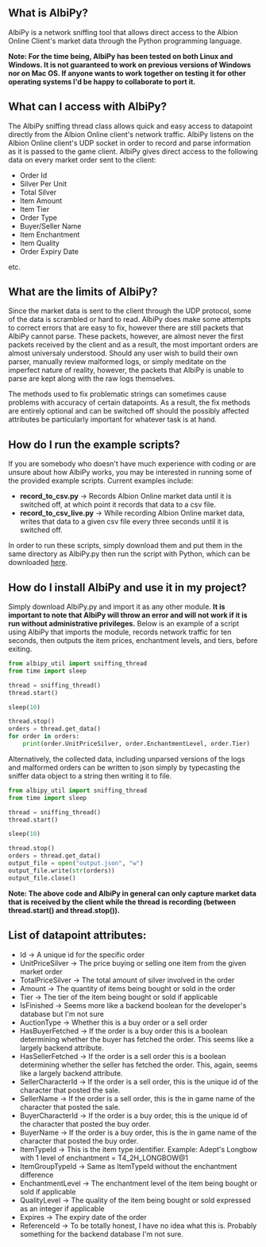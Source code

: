 ## What is AlbiPy?
AlbiPy is a network sniffing tool that allows direct access to the Albion Online Client's market data through the Python programming language.

**Note: For the time being, AlbiPy has been tested on both Linux and Windows. It is not guaranteed to work on previous versions of Windows nor on Mac OS. If anyone wants to work together on testing it for other operating systems I'd be happy to collaborate to port it.**

## What can I access with AlbiPy?
The AlbiPy sniffing thread class allows quick and easy access to datapoint directly from the Albion Online client's network traffic. AlbiPy listens on the Albion Online client's UDP socket in order to record and parse information as it is passed to the game client. AlbiPy gives direct access to the following data on every market order sent to the client:
- Order Id
- Silver Per Unit
- Total Silver
- Item Amount
- Item Tier
- Order Type
- Buyer/Seller Name
- Item Enchantment
- Item Quality
- Order Expiry Date

etc.

## What are the limits of AlbiPy?
Since the market data is sent to the client through the UDP protocol, some of the data is scrambled or hard to read. AlbiPy does make some attempts to correct errors that are easy to fix, however there are still packets that AlbiPy cannot parse. These packets, however, are almost never the first packets received by the client and as a result, the most important orders are almost universaly understood. Should any user wish to build their own parser, manually review malformed logs, or simply meditate on the imperfect nature of reality, however, the packets that AlbiPy is unable to parse are kept along with the raw logs themselves.

The methods used to fix problematic strings can sometimes cause problems with accuracy of certain datapoints. As a result, the fix methods are entirely optional and can be switched off should the possibly affected attributes be particularly important for whatever task is at hand.

## How do I run the example scripts?
If you are somebody who doesn't have much experience with coding or are unsure about how AlbiPy works, you may be interested in running some of the provided example scripts. Current examples include:
- **record_to_csv.py** -> Records Albion Online market data until it is switched off, at which point it records that data to a csv file.
- **record_to_csv_live.py** -> While recording Albion Online market data, writes that data to a given csv file every three seconds until it is switched off.

In order to run these scripts, simply download them and put them in the same directory as AlbiPy.py then run the script with Python, which can be downloaded [here](https://www.python.org/downloads/).

## How do I install AlbiPy and use it in my project?
Simply download AlbiPy.py and import it as any other module. **It is important to note that AlbiPy will throw an error and will not work if it is run without administrative privileges.** Below is an example of a script using AlbiPy that imports the module, records network traffic for ten seconds, then outputs the item prices, enchantment levels, and tiers, before exiting.

```Python
from albipy_util import sniffing_thread
from time import sleep

thread = sniffing_thread()
thread.start()

sleep(10)

thread.stop()
orders = thread.get_data()
for order in orders:
    print(order.UnitPriceSilver, order.EnchantmentLevel, order.Tier)
```
Alternatively, the collected data, including unparsed versions of the logs and malformed orders can be written to json simply by typecasting the sniffer data object to a string then writing it to file.

```Python
from albipy_util import sniffing_thread
from time import sleep

thread = sniffing_thread()
thread.start()

sleep(10)

thread.stop()
orders = thread.get_data()
output_file = open("output.json", "w")
output_file.write(str(orders))
output_file.close()
```

**Note: The above code and AlbiPy in general can only capture market data that is received by the client while the thread is recording (between thread.start() and thread.stop()).**

## List of datapoint attributes:
- Id -> A unique id for the specific order
- UnitPriceSilver -> The price buying or selling one item from the given market order
- TotalPriceSilver -> The total amount of silver involved in the order
- Amount -> The quantity of items being bought or sold in the order
- Tier -> The tier of the item being bought or sold if applicable
- IsFinished -> Seems more like a backend boolean for the developer's database but I'm not sure
- AuctionType -> Whether this is a buy order or a sell order
- HasBuyerFetched -> If the order is a buy order this is a boolean determining whether the buyer has fetched the order. This seems like a largely backend attribute.
- HasSellerFetched -> If the order is a sell order this is a boolean determining whether the seller has fetched the order. This, again, seems like a largely backend attribute.
- SellerCharacterId -> If the order is a sell order, this is the unique id of the character that posted the sale.
- SellerName -> If the order is a sell order, this is the in game name of the character that posted the sale.
- BuyerCharacterId -> If the order is a buy order, this is the unique id of the character that posted the buy order.
- BuyerName -> If the order is a buy order, this is the in game name of the character that posted the buy order.
- ItemTypeId -> This is the item type identifier. Example: Adept's Longbow with 1 level of enchantment = T4_2H_LONGBOW@1
- ItemGroupTypeId -> Same as ItemTypeId without the enchantment difference
- EnchantmentLevel -> The enchantment level of the item being bought or sold if applicable
- QualityLevel -> The quality of the item being bought or sold expressed as an integer if applicable
- Expires -> The expiry date of the order
- ReferenceId -> To be totally honest, I have no idea what this is. Probably something for the backend database I'm not sure.
